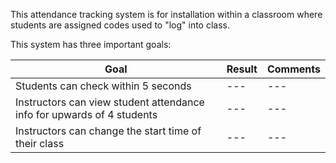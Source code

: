 This attendance tracking system is for installation within a classroom where students are assigned codes used to "log" into class. 

This system has three important goals:

| Goal | Result | Comments
| --- | --- | --- |
| Students can check within 5 seconds | --- | --- |
| Instructors can view student attendance info for upwards of 4 students | --- | --- |
| Instructors can change the start time of their class | --- | --- |
